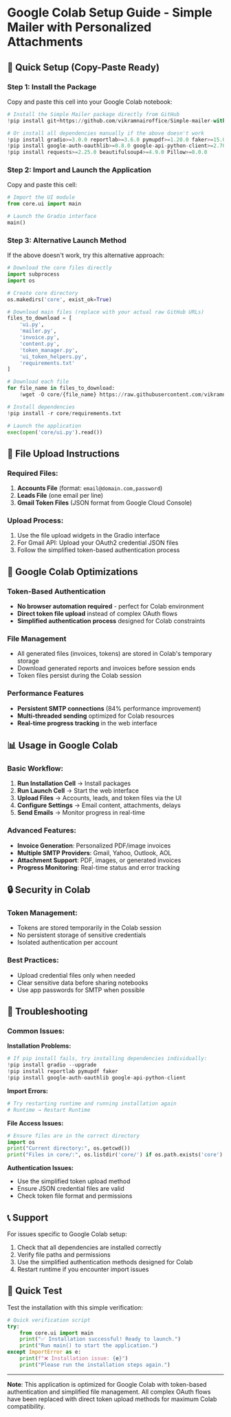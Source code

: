 # Google Colab Setup Guide - Simple Mailer with Personalized Attachments

## 🚀 Quick Setup (Copy-Paste Ready)

### Step 1: Install the Package
Copy and paste this cell into your Google Colab notebook:

```python
# Install the Simple Mailer package directly from GitHub
!pip install git+https://github.com/vikramnairoffice/Simple-mailer-with-personlization.git

# Or install all dependencies manually if the above doesn't work
!pip install gradio>=3.0.0 reportlab>=3.6.0 pymupdf>=1.20.0 faker>=15.0.0
!pip install google-auth-oauthlib>=0.8.0 google-api-python-client>=2.70.0
!pip install requests>=2.25.0 beautifulsoup4>=4.9.0 Pillow>=8.0.0
```

### Step 2: Import and Launch the Application
Copy and paste this cell:

```python
# Import the UI module
from core.ui import main

# Launch the Gradio interface
main()
```

### Step 3: Alternative Launch Method
If the above doesn't work, try this alternative approach:

```python
# Download the core files directly
import subprocess
import os

# Create core directory
os.makedirs('core', exist_ok=True)

# Download main files (replace with your actual raw GitHub URLs)
files_to_download = [
    'ui.py',
    'mailer.py', 
    'invoice.py',
    'content.py',
    'token_manager.py',
    'ui_token_helpers.py',
    'requirements.txt'
]

# Download each file
for file_name in files_to_download:
    !wget -O core/{file_name} https://raw.githubusercontent.com/vikramnairoffice/Simple-mailer-with-personlization/main/core/{file_name}

# Install dependencies
!pip install -r core/requirements.txt

# Launch the application
exec(open('core/ui.py').read())
```

## 📁 File Upload Instructions

### Required Files:
1. **Accounts File** (format: `email@domain.com,password`)
2. **Leads File** (one email per line)
3. **Gmail Token Files** (JSON format from Google Cloud Console)

### Upload Process:
1. Use the file upload widgets in the Gradio interface
2. For Gmail API: Upload your OAuth2 credential JSON files
3. Follow the simplified token-based authentication process

## 🔧 Google Colab Optimizations

### Token-Based Authentication
- **No browser automation required** - perfect for Colab environment
- **Direct token file upload** instead of complex OAuth flows
- **Simplified authentication process** designed for Colab constraints

### File Management
- All generated files (invoices, tokens) are stored in Colab's temporary storage
- Download generated reports and invoices before session ends
- Token files persist during the Colab session

### Performance Features
- **Persistent SMTP connections** (84% performance improvement)
- **Multi-threaded sending** optimized for Colab resources
- **Real-time progress tracking** in the web interface

## 📊 Usage in Google Colab

### Basic Workflow:
1. **Run Installation Cell** → Install packages
2. **Run Launch Cell** → Start the web interface
3. **Upload Files** → Accounts, leads, and token files via the UI
4. **Configure Settings** → Email content, attachments, delays
5. **Send Emails** → Monitor progress in real-time

### Advanced Features:
- **Invoice Generation**: Personalized PDF/image invoices
- **Multiple SMTP Providers**: Gmail, Yahoo, Outlook, AOL
- **Attachment Support**: PDF, images, or generated invoices
- **Progress Monitoring**: Real-time status and error tracking

## 🔒 Security in Colab

### Token Management:
- Tokens are stored temporarily in the Colab session
- No persistent storage of sensitive credentials
- Isolated authentication per account

### Best Practices:
- Upload credential files only when needed
- Clear sensitive data before sharing notebooks
- Use app passwords for SMTP when possible

## 🐛 Troubleshooting

### Common Issues:

**Installation Problems:**
```python
# If pip install fails, try installing dependencies individually:
!pip install gradio --upgrade
!pip install reportlab pymupdf faker
!pip install google-auth-oauthlib google-api-python-client
```

**Import Errors:**
```python
# Try restarting runtime and running installation again
# Runtime → Restart Runtime
```

**File Access Issues:**
```python
# Ensure files are in the correct directory
import os
print("Current directory:", os.getcwd())
print("Files in core/:", os.listdir('core/') if os.path.exists('core') else 'core/ not found')
```

**Authentication Issues:**
- Use the simplified token upload method
- Ensure JSON credential files are valid
- Check token file format and permissions

## 📞 Support

For issues specific to Google Colab setup:
1. Check that all dependencies are installed correctly
2. Verify file paths and permissions
3. Use the simplified authentication methods designed for Colab
4. Restart runtime if you encounter import issues

## 🎯 Quick Test

Test the installation with this simple verification:

```python
# Quick verification script
try:
    from core.ui import main
    print("✅ Installation successful! Ready to launch.")
    print("Run main() to start the application.")
except ImportError as e:
    print(f"❌ Installation issue: {e}")
    print("Please run the installation steps again.")
```

---

**Note**: This application is optimized for Google Colab with token-based authentication and simplified file management. All complex OAuth flows have been replaced with direct token upload methods for maximum Colab compatibility.